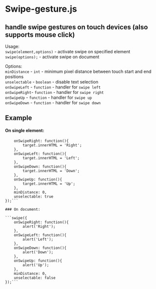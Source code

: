 # Swipe-gesture.js## handle swipe gestures on touch devices (also supports mouse click)Usage: <br>`swipe(element,options)`  - activate swipe on specified element <br>`swipe(options);` - activate swipe on document <br>Options:  <br>`minDistance` - `int` - minimum pixel distance between touch start and end positions <br>`unselectable` - `boolean` - disable text selection <br>`onSwipeLeft` - `function` - handler for `swipe left` <br>`onSwipeRight`- `function` - handler for `swipe right` <br>`onSwipeUp` - `function` - handler for `swipe up` <br>`onSwipeDown` - `function` - handler for `swipe down` <br>## Example#### On single element:```swipe(document.getElementbyId('target',{	onSwipeRight: function(){		target.innerHTML = 'Right';	},	onSwipeLeft: function(){		target.innerHTML = 'Left';	},	onSwipeDown: function(){		target.innerHTML = 'Down';	},	onSwipeUp: function(){		target.innerHTML = 'Up';	},	minDistance: 0,	unselectable: true});```### On document:```swipe({	onSwipeRight: function(){		alert('Right');	},	onSwipeLeft: function(){		alert('Left');	},	onSwipeDown: function(){		alert('Down');	},	onSwipeUp: function(){		alert('Up');	},	minDistance: 0,	unselectable: false});```